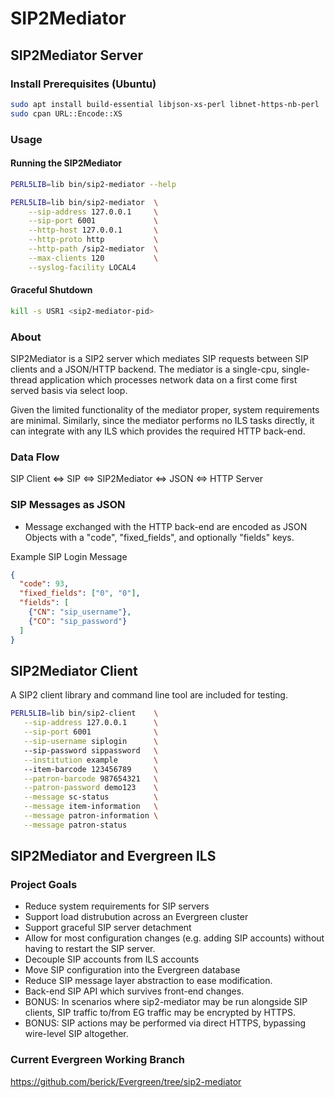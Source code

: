 # SIP2Mediator

## SIP2Mediator Server

### Install Prerequisites (Ubuntu)

```sh
sudo apt install build-essential libjson-xs-perl libnet-https-nb-perl
sudo cpan URL::Encode::XS
```

### Usage

#### Running the SIP2Mediator

```sh
PERL5LIB=lib bin/sip2-mediator --help

PERL5LIB=lib bin/sip2-mediator  \
    --sip-address 127.0.0.1     \
    --sip-port 6001             \
    --http-host 127.0.0.1       \
    --http-proto http           \
    --http-path /sip2-mediator  \
    --max-clients 120           \
    --syslog-facility LOCAL4
```

#### Graceful Shutdown

```sh
kill -s USR1 <sip2-mediator-pid>
```

### About

SIP2Mediator is a SIP2 server which mediates SIP requests between
SIP clients and a JSON/HTTP backend.  The mediator is a single-cpu,
single-thread application which processes network data on a first come
first served basis via select loop.

Given the limited functionality of the mediator proper, system requirements
are minimal.  Similarly, since the mediator performs no ILS tasks directly,
it can integrate with any ILS which provides the required HTTP back-end.

### Data Flow

SIP Client <=> SIP <=> SIP2Mediator <=> JSON <=> HTTP Server

### SIP Messages as JSON

* Message exchanged with the HTTP back-end are encoded as JSON Objects
  with a "code", "fixed\_fields", and optionally "fields" keys.

Example SIP Login Message

```json
{                                                              
  "code": 93,                                                            
  "fixed_fields": ["0", "0"],                                            
  "fields": [
    {"CN": "sip_username"}, 
    {"CO": "sip_password"}
  ]               
}
```

## SIP2Mediator Client

A SIP2 client library and command line tool are included for testing.

```sh
PERL5LIB=lib bin/sip2-client    \
   --sip-address 127.0.0.1      \
   --sip-port 6001              \
   --sip-username siplogin      \ 
   --sip-password sippassword   \
   --institution example        \ 
   --item-barcode 123456789     \
   --patron-barcode 987654321   \
   --patron-password demo123    \
   --message sc-status          \
   --message item-information   \
   --message patron-information \
   --message patron-status
```

## SIP2Mediator and Evergreen ILS

### Project Goals

* Reduce system requirements for SIP servers
* Support load distrubution across an Evergreen cluster
* Support graceful SIP server detachment
* Allow for most configuration changes (e.g. adding SIP accounts) without 
  having to restart the SIP server.
* Decouple SIP accounts from ILS accounts
* Move SIP configuration into the Evergreen database
* Reduce SIP message layer abstraction to ease modification.
* Back-end SIP API which survives front-end changes.
* BONUS: In scenarios where sip2-mediator may be run alongside SIP
  clients, SIP traffic to/from EG traffic may be encrypted by HTTPS.
* BONUS: SIP actions may be performed via direct HTTPS, bypassing 
  wire-level SIP altogether.

### Current Evergreen Working Branch

https://github.com/berick/Evergreen/tree/sip2-mediator


